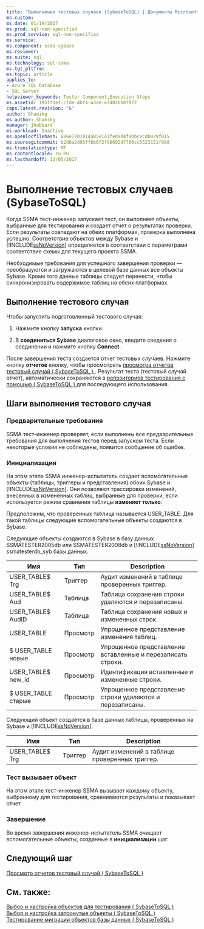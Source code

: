 ```yaml
---
title: "Выполнение тестовых случаев (SybaseToSQL) | Документы Microsoft"
ms.custom: 
ms.date: 01/19/2017
ms.prod: sql-non-specified
ms.prod_service: sql-non-specified
ms.service: 
ms.component: ssma-sybase
ms.reviewer: 
ms.suite: sql
ms.technology: sql-ssma
ms.tgt_pltfrm: 
ms.topic: article
applies_to:
- Azure SQL Database
- SQL Server
helpviewer_keywords: Tester Component,Execution Steps
ms.assetid: 195ffdef-cfde-4bf4-a3ae-e7402bb07972
caps.latest.revision: "6"
author: Shamikg
ms.author: Shamikg
manager: jhubbard
ms.workload: Inactive
ms.openlocfilehash: 686e7701014a85e141fed9d4f9bbcecdb029f015
ms.sourcegitcommit: b2d8a2d95ffbb6f2f98692d7760cc5523151f99d
ms.translationtype: MT
ms.contentlocale: ru-RU
ms.lasthandoff: 12/05/2017
---
```

# <a name="running-test-cases-sybasetosql"></a>Выполнение тестовых случаев (SybaseToSQL)
Когда SSMA тест-инженер запускает тест, он выполняет объекты, выбранные для тестирования и создает отчет о результатах проверки. Если результаты совпадают на обеих платформах, проверка выполнена успешно. Соответствие объектов между Sybase и [!INCLUDE[ssNoVersion](../../includes/ssnoversion_md.md)] определяется в соответствии с параметрами соответствие схемы для текущего проекта SSMA.  
  
Необходимые требования для успешного завершения проверки — преобразуются и загружаются в целевой базе данных все объекты Sybase. Кроме того данные таблицы следует перенести, чтобы синхронизировать содержимое таблиц на обеих платформах.  
  
## <a name="run-test-case"></a>Выполнение тестового случая  
Чтобы запустить подготовленный тестового случая:  
  
1.  Нажмите кнопку **запуска** кнопки.  
  
2.  В **соединиться Sybase** диалоговое окно, введите сведения о соединении и нажмите кнопку **Connect**.  
  
После завершения теста создается отчет тестовых случаев. Нажмите кнопку **отчетов** кнопку, чтобы просмотреть [просмотра отчетов тестовый случай &#40; SybaseToSQL &#41; ](../../ssma/sybase/viewing-test-case-reports-sybasetosql.md). Результат теста (тестовый случай отчет), автоматически сохраняются в [репозиториев тестирования с помощью &#40; SybaseToSQL &#41; ](../../ssma/sybase/using-test-repositories-sybasetosql.md) для последующего использования.  
  
## <a name="test-case-execution-steps"></a>Шаги выполнения тестового случая  
  
### <a name="prerequisites"></a>Предварительные требования  
SSMA тест-инженер проверяет, если выполнены все предварительные требования для выполнения тестов перед запуском теста. Если некоторые условия не соблюдены, появится сообщение об ошибке.  
  
### <a name="initialization"></a>Инициализация  
На этом этапе SSMA инженер-испытатель создает вспомогательные объекты (таблицы, триггеры и представления) обоих Sybase и [!INCLUDE[ssNoVersion](../../includes/ssnoversion_md.md)]. Они позволяют трассировки изменений, внесенных в измененных таблиц, выбранные для проверки, если используется режим сравнения таблицы **изменяет только**.  
  
Предположим, что проверенных таблица называется USER_TABLE. Для такой таблицы следующие вспомогательные объекты создаются в Sybase.  
  
Следующие объекты создаются в Sybase в базу данных SSMATESTER2005db или SSMATESTER2008db и [!INCLUDE[ssNoVersion](../../includes/ssnoversion_md.md)] ssmatesterdb_syb базы данных.  
  
|Имя|Тип|Description|  
|--------|--------|---------------|  
|USER_TABLE$ Trg|Триггер|Аудит изменений в таблице проверенных триггер.|  
|USER_TABLE$ Aud|Таблица|Таблица сохранения строки удаляются и перезаписаны.|  
|USER_TABLE$ AudID|Таблица|Таблица сохранения новых и измененных строк.|  
|USER_TABLE|Просмотр|Упрощенное представление изменения таблиц.|  
|$ USER_TABLE новые|Просмотр|Упрощенное представление вставленные и перезаписать строки.|  
|USER_TABLE$ new_id|Просмотр|Идентификация вставленные и измененные строки.|  
|$ USER_TABLE старые|Просмотр|Упрощенное представление строки удаляются и перезаписаны.|  
  
Следующий объект создается в базе данных таблицы, проверенных на Sybase и [!INCLUDE[ssNoVersion](../../includes/ssnoversion_md.md)].  
  
|Имя|Тип|Description|  
|--------|--------|---------------|  
|USER_TABLE$ Trg|Триггер|Аудит изменений в таблице проверенных триггер.|  
  
### <a name="test-object-calls"></a>Тест вызывает объект  
На этом этапе тест-инженер SSMA вызывает каждому объекту, выбранному для тестирования, сравниваются результаты и показывает отчет.  
  
### <a name="finalization"></a>Завершение  
Во время завершения инженер-испытатель SSMA очищает вспомогательные объекты, созданные в **инициализации** шаг.  
  
## <a name="next-step"></a>Следующий шаг  
[Просмотр отчетов тестовый случай &#40; SybaseToSQL &#41;](../../ssma/sybase/viewing-test-case-reports-sybasetosql.md)  
  
## <a name="see-also"></a>См. также:  
[Выбор и настройка объектов для тестирования &#40; SybaseToSQL &#41;](../../ssma/sybase/selecting-and-configuring-objects-to-test-sybasetosql.md)  
[Выбор и настройка затронутые объекты &#40; SybaseToSQL &#41;](../../ssma/sybase/selecting-and-configuring-affected-objects-sybasetosql.md)  
[Тестирование миграции объектов базы данных &#40; SybaseToSQL &#41;](../../ssma/sybase/testing-migrated-database-objects-sybasetosql.md)  
  

